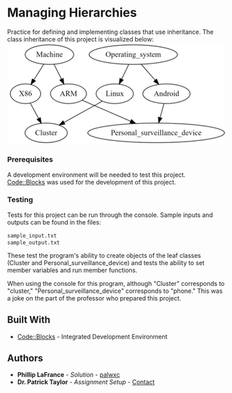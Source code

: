 # Managing Hierarchies

Practice for defining and implementing classes that use inheritance. The class inheritance of this project is visualized below:
![image](./readme_assets/1.png)

### Prerequisites

A development environment will be needed to test this project. [Code::Blocks](http://www.codeblocks.org/) was used for the development of this project.

### Testing

Tests for this project can be run through the console. Sample inputs and outputs can be found in the files:

```
sample_input.txt
sample_output.txt
```

These test the program's ability to create objects of the leaf classes (Cluster and Personal_surveillance_device) and tests the ability to set member variables and run member functions.

When using the console for this program, although "Cluster" corresponds to "cluster," "Personal_surveillance_device" corresponds to "phone." This was a joke on the part of the professor who prepared this project.

## Built With

* [Code::Blocks](http://www.codeblocks.org/) - Integrated Development Environment

## Authors

* **Phillip LaFrance** - *Solution* - [palwxc](https://github.com/palwxc)
* **Dr. Patrick Taylor** - *Assignment Setup* - [Contact](https://taylor.git-pages.mst.edu/index_files/ContactPublicKey.html)
